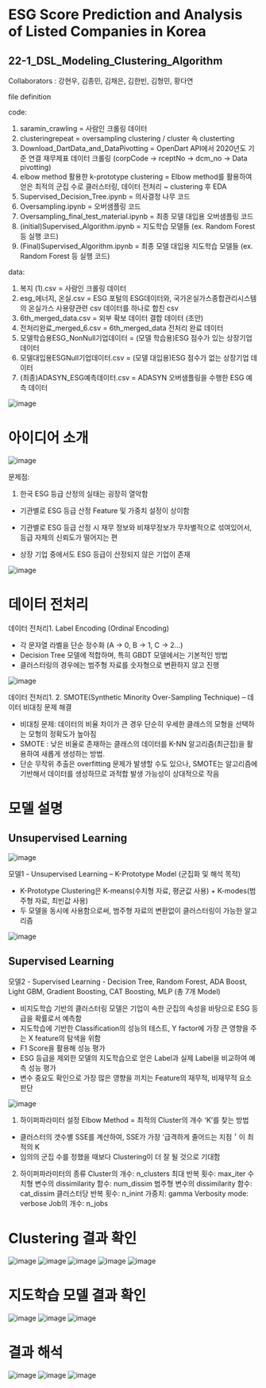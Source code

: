 # ESG Score Prediction and Analysis of Listed Companies in Korea
##  22-1_DSL_Modeling_Clustering_Algorithm

Collaborators : 강현우, 김종민, 김채은, 김한빈, 김형민, 황다연

file definition

code:
1. saramin_crawling = 사람인 크롤링 데이터 
2. clusteringrepeat = oversampling clustering / cluster 속 clusterting
3. Download_DartData_and_DataPivotting = OpenDart API에서 2020년도 기준 연결 재무제표 데이터 크롤링 (corpCode -> rceptNo -> dcm_no -> Data pivotting)
4. elbow method 활용한 k-prototype clustering = Elbow method를 활용하여 얻은 최적의 군집 수로 클러스터링, 데이터 전처리 ~ clustering 후 EDA
5. Supervised_Decision_Tree.ipynb = 의사결정 나무 코드
6. Oversampling.ipynb = 오버샘플링 코드
7. Oversampling_final_test_material.ipynb = 최종 모델 대입용 오버샘플링 코드 
8. (initial)Supervised_Algorithm.ipynb = 지도학습 모델들 (ex. Random Forest 등 실행 코드)
9. (Final)Supervised_Algorithm.ipynb = 최종 모델 대입용 지도학습 모델들 (ex. Random Forest 등 실행 코드)

data:
1. 복지 (1).csv = 사람인 크롤링 데이터
2. esg_에너지, 온실.csv = ESG 포털의 ESG데이터와, 국가온실가스종합관리시스템의 온실가스 사용량관련 csv 데이터를 하나로 합친 csv
3. 6th_merged_data.csv = 외부 확보 데이터 결합 데이터 (초안)
4. 전처리완료_merged_6.csv = 6th_merged_data 전처리 완료 데이터
5. 모델학습용ESG_NonNull기업데이터 = (모델 학습용)ESG 점수가 있는 상장기업 데이터
6. 모델대입용ESGNull기업데이터.csv = (모델 대입용)ESG 점수가 없는 상장기업 데이터
8. (최종)ADASYN_ESG예측데이터.csv = ADASYN 오버샘플링을 수행한 ESG 예측 데이터




![image](https://user-images.githubusercontent.com/77422840/163293893-9b4effce-1e45-4ac6-9548-3ef11cf730db.png)

# 아이디어 소개
![image](https://user-images.githubusercontent.com/77422840/163296786-8ed17110-6b84-453f-8c7b-6289a69d0130.png)

문제점: 
1. 한국 ESG 등급 산정의 실태는 굉장히 열악함
- 기관별로 ESG 등급 산정 Feature 및 가중치 설정이 상이함

- 기관별로 ESG 등급 산정 시 재무 정보와 비재무정보가 무차별적으로 섞여있어서, 등급 자체의 신뢰도가 떨어지는 편

- 상장 기업 중에서도 ESG 등급이 산정되지 않은 기업이 존재

![image](https://user-images.githubusercontent.com/77422840/163296923-7e9ff8de-0174-4bd8-9b3b-4070fa394fc5.png)

# 데이터 전처리
데이터 전처리1.  Label Encoding (Ordinal Encoding)
- 각 문자열 라벨을 단순 정수화 (A -> 0, B -> 1, C -> 2…)
- Decision Tree 모델에 적합하며, 특히 GBDT 모델에서는 기본적인 방법
- 클러스터링의 경우에는 범주형 자료를 숫자형으로 변환하지 않고 진행


![image](https://user-images.githubusercontent.com/77422840/163297128-c9757fcb-dd5b-4f47-9e65-7e685c64d614.png)

데이터 전처리1.  2.  SMOTE(Synthetic Minority Over-Sampling Technique) – 데이터 비대칭 문제 해결

- 비대칭 문제: 데이터의 비율 차이가 큰 경우 단순히 우세한 클래스의 모형을 선택하는 모형의 정확도가 높아짐
- SMOTE : 낮은 비율로 존재하는 클래스의 데이터를 K-NN 알고리즘(최근접)을 활용하여 새롭게 생성하는 방법. 
- 단순 무작위 추출은 overfitting 문제가 발생할 수도 있으나, SMOTE는 알고리즘에 기반해서 데이터를 생성하므로 과적합 발생 가능성이 상대적으로 작음

# 모델 설명
## Unsupervised Learning
![image](https://user-images.githubusercontent.com/77422840/163297245-0c83a988-76ac-488b-ba91-cb8385e63758.png)

모델1 - Unsupervised Learning – K-Prototype Model (군집화 및 해석 목적)

- K-Prototype Clustering은 K-means(수치형 자료, 평균값 사용) + K-modes(범주형 자료, 최빈값 사용)	
- 두 모델을 동시에 사용함으로써, 범주형 자료의 변환없이 클러스터링이 가능한 알고리즘

![image](https://user-images.githubusercontent.com/77422840/163297419-b0e893d7-da9a-4836-b26f-20eb86fa269f.png)


## Supervised Learning
모델2 - Supervised Learning - Decision Tree, Random Forest, ADA Boost, Light GBM, Gradient Boosting, CAT Boosting, MLP (총 7개 Model)
 - 비지도학습 기반의 클러스터링 모델은 기업이 속한 군집의 속성을 바탕으로 ESG 등급을 확률로서 예측함
- 지도학습에 기반한 Classification의 성능의 테스트, Y factor에 가장 큰 영향을 주는 X feature의 탐색을 위함
- F1 Score을 활용해 성능 평가
- ESG 등급을 제외한 모델의 지도학습으로 얻은 Label과 실제 Label을 비교하여 예측 성능 평가
- 변수 중요도 확인으로 가장 많은 영향을 끼치는 Feature의 재무적, 비재무적 요소 판단

![image](https://user-images.githubusercontent.com/77422840/163297526-8fc2c5ba-8be6-4e83-b4ad-6090774f8964.png)

1. 하이퍼파라미터 설정 
Elbow Method = 최적의 Cluster의 개수 ‘K’를 찾는 방법

- 클러스터의 갯수별 SSE를 계산하여, SSE가 가장 ‘급격하게 줄어드는 지점＇이 최적의 K
- 임의의 군집 수를 정했을 때보다 Clustering이 더 잘 될 것으로 기대함

2. 하이퍼파라미터의 종류
Cluster의 개수: n_clusters
최대 반복 횟수: max_iter
수치형 변수의 dissimilarity 함수: num_dissim
범주형 변수의 dissimilarity 함수: cat_dissim
클러스터당 반복 횟수: n_inint
가중치: gamma
Verbosity mode: verbose
Job의 개수: n_jobs

# Clustering 결과 확인
![image](https://user-images.githubusercontent.com/77422840/163297626-047814c8-333a-41fe-b22b-6ce3c977e4d7.png)
![image](https://user-images.githubusercontent.com/77422840/163297640-7a33a217-ff9e-47a8-856e-d4777b389d94.png)
![image](https://user-images.githubusercontent.com/77422840/163297669-d9a82e34-4ff4-4314-950a-7b6806905959.png)
![image](https://user-images.githubusercontent.com/77422840/163297684-435e51f8-1dad-4739-bd2b-6a87d65e07ed.png)
![image](https://user-images.githubusercontent.com/77422840/163297694-50c1c812-a1d0-4140-acdf-3a851abebc0b.png)

# 지도학습 모델 결과 확인 
![image](https://user-images.githubusercontent.com/77422840/163297726-06678999-7a31-41b1-94b0-e78ef55bce0e.png)
![image](https://user-images.githubusercontent.com/77422840/163297775-a8569dd0-fb4c-441a-b570-22970c37ff3d.png)
![image](https://user-images.githubusercontent.com/77422840/163297785-8be629ea-76f3-4237-bbde-c8f859dee2c9.png)

# 결과 해석 
![image](https://user-images.githubusercontent.com/77422840/163297829-45153558-fc5f-4589-ac75-984dc0f5d1cb.png)
![image](https://user-images.githubusercontent.com/77422840/163297840-d2c408f6-be0d-4bee-9fe4-1661f4fa3410.png)
![image](https://user-images.githubusercontent.com/77422840/163297849-4ac08c2d-9558-4b70-b4b9-049a73f7d2db.png)










